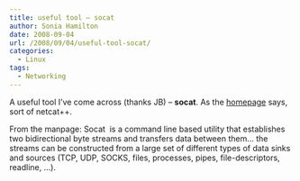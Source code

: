 ```yaml
---
title: useful tool – socat
author: Sonia Hamilton
date: 2008-09-04
url: /2008/09/04/useful-tool-socat/
categories:
  - Linux
tags:
  - Networking
---
```

A useful tool I&#8217;ve come across (thanks JB) &#8211; **socat**. As the [homepage][1] says, sort of netcat++.

From the manpage: Socat  is a command line based utility that establishes two bidirectional byte streams and transfers data between them&#8230; the streams can be constructed from a large set of different types of data sinks and sources (TCP, UDP, SOCKS, files, processes, pipes, file-descriptors, readline, &#8230;).

 [1]: http://www.dest-unreach.org/socat/
